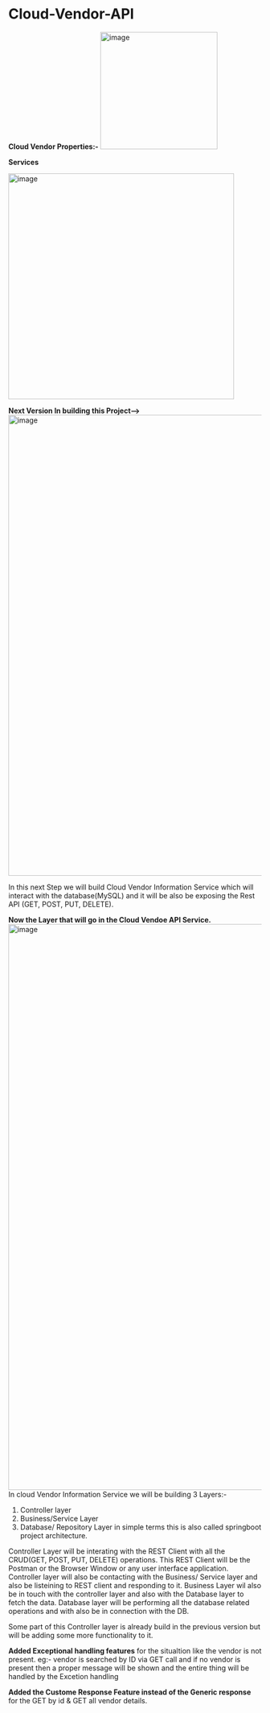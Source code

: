# Cloud-Vendor-API

  **Cloud Vendor Properties:-**
<img width="233" alt="image" src="https://github.com/user-attachments/assets/12990e64-f5d5-4915-af04-35f03785f2c7" />

  **Services**

<img width="449" alt="image" src="https://github.com/user-attachments/assets/e3761432-15f5-4106-adb4-d940db95491e" />



**Next Version In building this Project-->**
<img width="916" alt="image" src="https://github.com/user-attachments/assets/c03f28d1-5bbe-49f9-9d4d-83174dafa8ca" />

In this next Step we will build Cloud Vendor Information Service which will interact with the database(MySQL) and it will be also be exposing the Rest API (GET, POST, PUT, DELETE). 

**Now the Layer that will go in the Cloud Vendoe API Service.**
<img width="1125" alt="image" src="https://github.com/user-attachments/assets/dff7018a-fb59-4a51-b0d3-035d1bc9d5fd" />
In cloud Vendor Information Service we will be building 3 Layers:-
1) Controller layer
2) Business/Service Layer
3) Database/ Repository Layer
in simple terms this is also called springboot project architecture.

Controller Layer will be interating with the REST Client with all the CRUD(GET, POST, PUT, DELETE) operations. This REST Client will be the Postman or the Browser Window or any user interface application.
Controller layer will also be contacting with the Business/ Service layer and also be listeining to REST client and responding to it. Business Layer wil also be in touch with the controller layer and also with the Database layer to fetch the data. Database layer will be performing all the database related operations and with also be in connection with the DB.

Some part of this Controller layer is already build in the previous version but will be adding some more functionality to it.

**Added Exceptional handling features** for the situaltion like the vendor is not present. eg:- vendor is searched by ID via GET call and if no vendor is present then a proper message will be shown and the entire thing will be handled by the Excetion handling

**Added the Custome Response Feature instead of the Generic response** for the GET by id & GET all vendor details.

